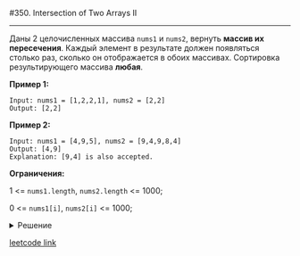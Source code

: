 #350. Intersection of Two Arrays II

---

Даны 2 целочисленных массива `nums1` и `nums2`, вернуть **массив их пересечения**.
Каждый элемент в результате должен появляться столько раз, сколько он отображается в обоих массивах. Сортировка результирующего массива **любая**.

**Пример 1:**

```
Input: nums1 = [1,2,2,1], nums2 = [2,2]
Output: [2,2]
```

**Пример 2:**

```
Input: nums1 = [4,9,5], nums2 = [9,4,9,8,4]
Output: [4,9]
Explanation: [9,4] is also accepted.
```

**Ограничения:**

1 <= `nums1.length`, `nums2.length` <= 1000;

0 <= `nums1[i]`, `nums2[i]` <= 1000;

<details>

<summary> Решение </summary>

Воспользуемся структурой Map для хранения содержимого массива `nums1` в виде: ключ - элемент массива, значение - число повторений этого элемента в массиве `nums1`

```js
// результирующий массив
const result = [];
// структура
const map = new Map();

for (let num of nums1) {
  // если элемент массива встретили впервые, то значение в структуре будет 1, либо увеличиваем значение
  let value = map.has(num) ? map.get(num) + 1 : 1;
  map.set(num, value);
}
```

Проходим по элементам второго массива, если в структуре есть такое значение, то заносим значение в результирующий массив и уменьшаем значение для этого элемента в структуре `map`

```js
for (let num of nums2) {
  let value = map.get(num);
  if (!!value) {
    result.push(num);
    --value;
    map.set(num, value);
  }
}
```

Возвращаем результирующий массив `result`

Полностью решение

```js
/**
 * @param {number[]} nums1
 * @param {number[]} nums2
 * @return {number[]}
 */
const intersect = (nums1, nums2) => {
  const result = [];

  const map = new Map();
  for (let num of nums1) {
    let value = map.has(num) ? map.get(num) + 1 : 1;
    map.set(num, value);
  }

  for (let num of nums2) {
    let value = map.get(num);
    if (!!value) {
      result.push(num);
      --value;
      map.set(num, value);
    }
  }

  return result;
};
```

</details>

[leetcode link](https://leetcode.com/problems/intersection-of-two-arrays-ii/)
